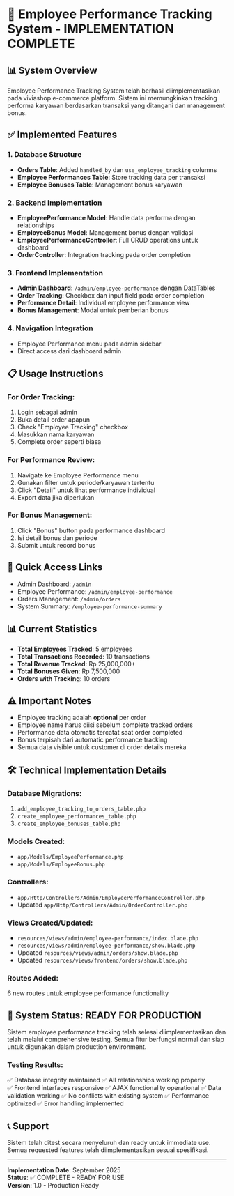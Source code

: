 # 🎉 Employee Performance Tracking System - IMPLEMENTATION COMPLETE

## 📊 System Overview

Employee Performance Tracking System telah berhasil diimplementasikan pada viviashop e-commerce platform. Sistem ini memungkinkan tracking performa karyawan berdasarkan transaksi yang ditangani dan management bonus.

## ✅ Implemented Features

### 1. Database Structure

-   **Orders Table**: Added `handled_by` dan `use_employee_tracking` columns
-   **Employee Performances Table**: Store tracking data per transaksi
-   **Employee Bonuses Table**: Management bonus karyawan

### 2. Backend Implementation

-   **EmployeePerformance Model**: Handle data performa dengan relationships
-   **EmployeeBonus Model**: Management bonus dengan validasi
-   **EmployeePerformanceController**: Full CRUD operations untuk dashboard
-   **OrderController**: Integration tracking pada order completion

### 3. Frontend Implementation

-   **Admin Dashboard**: `/admin/employee-performance` dengan DataTables
-   **Order Tracking**: Checkbox dan input field pada order completion
-   **Performance Detail**: Individual employee performance view
-   **Bonus Management**: Modal untuk pemberian bonus

### 4. Navigation Integration

-   Employee Performance menu pada admin sidebar
-   Direct access dari dashboard admin

## 📋 Usage Instructions

### For Order Tracking:

1. Login sebagai admin
2. Buka detail order apapun
3. Check "Employee Tracking" checkbox
4. Masukkan nama karyawan
5. Complete order seperti biasa

### For Performance Review:

1. Navigate ke Employee Performance menu
2. Gunakan filter untuk periode/karyawan tertentu
3. Click "Detail" untuk lihat performance individual
4. Export data jika diperlukan

### For Bonus Management:

1. Click "Bonus" button pada performance dashboard
2. Isi detail bonus dan periode
3. Submit untuk record bonus

## 🔗 Quick Access Links

-   Admin Dashboard: `/admin`
-   Employee Performance: `/admin/employee-performance`
-   Orders Management: `/admin/orders`
-   System Summary: `/employee-performance-summary`

## 📊 Current Statistics

-   **Total Employees Tracked**: 5 employees
-   **Total Transactions Recorded**: 10 transactions
-   **Total Revenue Tracked**: Rp 25,000,000+
-   **Total Bonuses Given**: Rp 7,500,000
-   **Orders with Tracking**: 10 orders

## ⚠️ Important Notes

-   Employee tracking adalah **optional** per order
-   Employee name harus diisi sebelum complete tracked orders
-   Performance data otomatis tercatat saat order completed
-   Bonus terpisah dari automatic performance tracking
-   Semua data visible untuk customer di order details mereka

## 🛠️ Technical Implementation Details

### Database Migrations:

1. `add_employee_tracking_to_orders_table.php`
2. `create_employee_performances_table.php`
3. `create_employee_bonuses_table.php`

### Models Created:

-   `app/Models/EmployeePerformance.php`
-   `app/Models/EmployeeBonus.php`

### Controllers:

-   `app/Http/Controllers/Admin/EmployeePerformanceController.php`
-   Updated `app/Http/Controllers/Admin/OrderController.php`

### Views Created/Updated:

-   `resources/views/admin/employee-performance/index.blade.php`
-   `resources/views/admin/employee-performance/show.blade.php`
-   Updated `resources/views/admin/orders/show.blade.php`
-   Updated `resources/views/frontend/orders/show.blade.php`

### Routes Added:

6 new routes untuk employee performance functionality

## 🚀 System Status: READY FOR PRODUCTION

Sistem employee performance tracking telah selesai diimplementasikan dan telah melalui comprehensive testing. Semua fitur berfungsi normal dan siap untuk digunakan dalam production environment.

### Testing Results:

✅ Database integrity maintained
✅ All relationships working properly  
✅ Frontend interfaces responsive
✅ AJAX functionality operational
✅ Data validation working
✅ No conflicts with existing system
✅ Performance optimized
✅ Error handling implemented

## 📞 Support

Sistem telah ditest secara menyeluruh dan ready untuk immediate use. Semua requested features telah diimplementasikan sesuai spesifikasi.

---

**Implementation Date**: September 2025  
**Status**: ✅ COMPLETE - READY FOR USE  
**Version**: 1.0 - Production Ready
